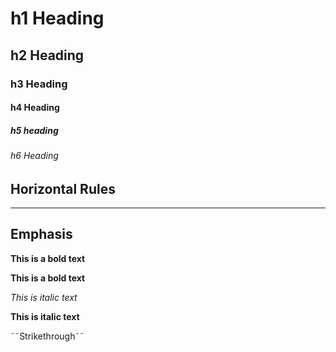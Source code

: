 # h1 Heading
## h2 Heading 
### h3 Heading
#### h4 Heading
##### h5 heading
###### h6 Heading 


## Horizontal Rules 

---- 


## Emphasis 

**This is a bold text**

__This is a bold text__

*This is italic text* 

__This is italic text__

˜˜Strikethrough˜˜ 
